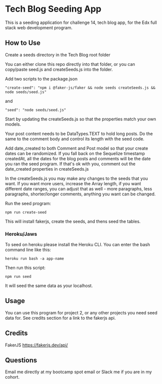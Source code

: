 # Tech Blog Seeding App

This is a seeding application for challenge 14, tech blog app, for the Edx full stack web development program.

## How to Use

Create a seeds directory in the Tech Blog root folder

You can either clone this repo directly into that folder, or you can copy/paste seed.js and createSeeds.js into the folder.

Add two scripts to the package.json

```
"create-seed": "npm i @faker-js/faker && node seeds createSeeds.js && node seeds/seed.js"

```
and

```
"seed": "node seeds/seed.js"
```

Start by updating the createSeeds.js so that the properties match your own models.

Your post content needs to be DataTypes.TEXT to hold long posts. Do the same to the comment body and control its length with the seed code.

Add date_created to both Comment and Post model so that your create dates can be randomized. If you fall back on the Sequelize timestamp createdAt, all the dates for the blog posts and comments will be the date you ran the seed program. If that's ok with you, comment out the date_created properties in createSeeds.js

In the createSeeds.js you may make any changes to the seeds that you want. If you want more users, increase the Array length, if you want different date ranges, you can adjust that as well - more paragraphs, less paragraphs, shorter/longer comments, anything you want can be changed.

Run the seed program:

```
npm run create-seed
```
This will install fakerjs, create the seeds, and thens seed the tables. 

### Heroku/Jaws

To seed on heroku please install the Heroku CLI. You can enter the bash command line like this:

```
heroku run bash -a app-name
```

Then run this script:

```
npm run seed
```
It will seed the same data as your localhost.

## Usage
You can use this program for project 2, or any other projects you need seed data for. See credits section for a link to the fakerjs api.

## Credits

FakerJS https://fakerjs.dev/api/

## Questions

Email me directly at my bootcamp spot email or Slack me if you are in my cohort.
